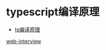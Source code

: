 <!--
 * @Author: TerryMin
 * @Date: 2022-12-26 13:58:25
 * @LastEditors: TerryMin
 * @LastEditTime: 2022-12-27 07:37:45
 * @Description: file not
-->
# typescript编译原理

- [ts编译原理](https://juejin.cn/post/7009661133686734861)






[web-interview](https://github.com/febobo/web-interview)
